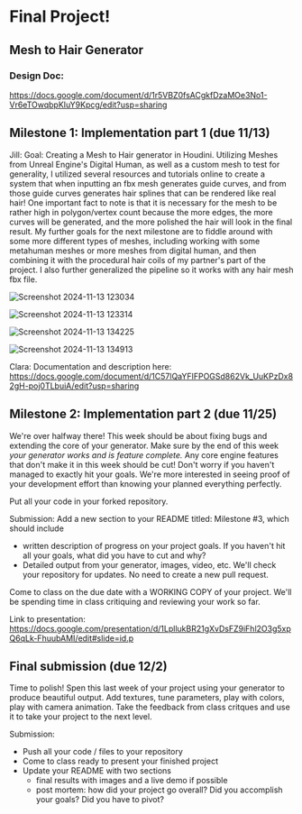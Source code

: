 # Final Project!

Mesh to Hair Generator
---
### Design Doc:
https://docs.google.com/document/d/1r5VBZ0fsACgkfDzaMOe3No1-Vr6eTOwqbpKIuY9Kpcg/edit?usp=sharing

## Milestone 1: Implementation part 1 (due 11/13)

  Jill:
    Goal: Creating a Mesh to Hair generator in Houdini. Utilizing Meshes from Unreal Engine's Digital Human, as well as a custom mesh to test for generality, I utilized several resources and tutorials online to create a system that when inputting an fbx mesh generates guide curves, and from those guide curves generates hair splines that can be rendered like real hair! One important fact to note is that it is necessary for the mesh to be rather high in polygon/vertex count because the more edges, the more curves will be generated, and the more polished the hair will look in the final result. My further goals for the next milestone are to fiddle around with some more different types of meshes, including working with some metahuman meshes or more meshes from digital human, and then combining it with the procedural hair coils of my partner's part of the project. I also further generalized the pipeline so it works with any hair mesh fbx file.
    
![Screenshot 2024-11-13 123034](https://github.com/user-attachments/assets/64b3f9bf-08cf-4279-a490-8532c536d350)

![Screenshot 2024-11-13 123314](https://github.com/user-attachments/assets/aa5ea976-3c73-45a4-b16b-4763374c0ddb)


![Screenshot 2024-11-13 134225](https://github.com/user-attachments/assets/6c58c70f-4e2d-41fb-9a26-2f443059d859)


![Screenshot 2024-11-13 134913](https://github.com/user-attachments/assets/d7f8c94f-7990-4d8d-9c7f-1851f9ca4a96)

Clara: Documentation and description here: https://docs.google.com/document/d/1C57lQaYFIFPOGSd862Vk_UuKPzDx82gH-poj0TLbuiA/edit?usp=sharing


## Milestone 2: Implementation part 2 (due 11/25)
We're over halfway there! This week should be about fixing bugs and extending the core of your generator. Make sure by the end of this week _your generator works and is feature complete._ Any core engine features that don't make it in this week should be cut! Don't worry if you haven't managed to exactly hit your goals. We're more interested in seeing proof of your development effort than knowing your planned everything perfectly. 

Put all your code in your forked repository.

Submission: Add a new section to your README titled: Milestone #3, which should include
- written description of progress on your project goals. If you haven't hit all your goals, what did you have to cut and why? 
- Detailed output from your generator, images, video, etc.
We'll check your repository for updates. No need to create a new pull request.

Come to class on the due date with a WORKING COPY of your project. We'll be spending time in class critiquing and reviewing your work so far.

Link to presentation: https://docs.google.com/presentation/d/1LpllukBR21gXvDsFZ9iFhl2O3g5xpQ6qLk-FhuubAMI/edit#slide=id.p

## Final submission (due 12/2)
Time to polish! Spen this last week of your project using your generator to produce beautiful output. Add textures, tune parameters, play with colors, play with camera animation. Take the feedback from class critques and use it to take your project to the next level.

Submission:
- Push all your code / files to your repository
- Come to class ready to present your finished project
- Update your README with two sections 
  - final results with images and a live demo if possible
  - post mortem: how did your project go overall? Did you accomplish your goals? Did you have to pivot?
